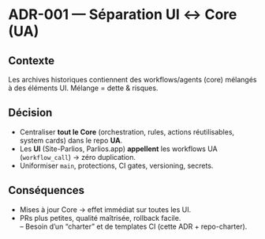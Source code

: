# ADR-001 — Séparation UI ↔ Core (UA)

## Contexte
Les archives historiques contiennent des workflows/agents (core) mélangés à des éléments UI. Mélange = dette & risques.

## Décision
- Centraliser **tout le Core** (orchestration, rules, actions réutilisables, system cards) dans le repo **UA**.
- Les **UI** (Site-Parlios, Parlios.app) **appellent** les workflows UA (`workflow_call`) → zéro duplication.
- Uniformiser `main`, protections, CI gates, versioning, secrets.

## Conséquences
+ Mises à jour Core → effet immédiat sur toutes les UI.  
+ PRs plus petites, qualité maîtrisée, rollback facile.  
– Besoin d’un “charter” et de templates CI (cette ADR + repo-charter).
